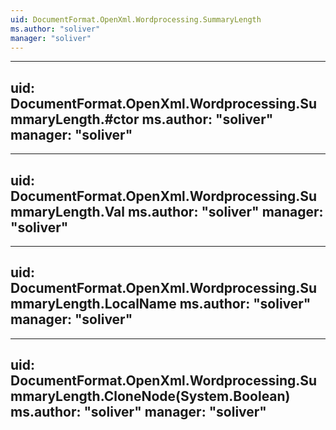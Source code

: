 ```yaml
---
uid: DocumentFormat.OpenXml.Wordprocessing.SummaryLength
ms.author: "soliver"
manager: "soliver"
---
```


---
uid: DocumentFormat.OpenXml.Wordprocessing.SummaryLength.#ctor
ms.author: "soliver"
manager: "soliver"
---

---
uid: DocumentFormat.OpenXml.Wordprocessing.SummaryLength.Val
ms.author: "soliver"
manager: "soliver"
---

---
uid: DocumentFormat.OpenXml.Wordprocessing.SummaryLength.LocalName
ms.author: "soliver"
manager: "soliver"
---

---
uid: DocumentFormat.OpenXml.Wordprocessing.SummaryLength.CloneNode(System.Boolean)
ms.author: "soliver"
manager: "soliver"
---
